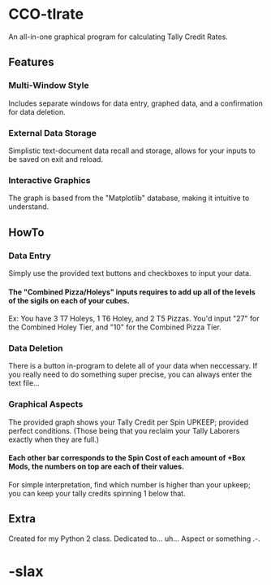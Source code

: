 # CCO-tlrate
An all-in-one graphical program for calculating Tally Credit Rates.
## Features
### Multi-Window Style
Includes separate windows for data entry, graphed data, and a confirmation for data deletion.

### External Data Storage
Simplistic text-document data recall and storage, allows for your inputs to be saved on exit and reload.

### Interactive Graphics
The graph is based from the "Matplotlib" database, making it intuitive to understand.

## HowTo

### Data Entry
Simply use the provided text buttons and checkboxes to input your data.
#### The "Combined Pizza/Holeys" inputs requires to add up all of the levels of the sigils on each of your cubes.
Ex: You have 3 T7 Holeys, 1 T6 Holey, and 2 T5 Pizzas. You'd input "27" for the Combined Holey Tier, and "10" for the Combined Pizza Tier.

### Data Deletion
There is a button in-program to delete all of your data when neccessary.
If you really need to do something super precise, you can always enter the text file...

### Graphical Aspects
The provided graph shows your Tally Credit per Spin UPKEEP; provided perfect conditions.
(Those being that you reclaim your Tally Laborers exactly when they are full.)
#### Each other bar corresponds to the Spin Cost of each amount of +Box Mods, the numbers on top are each of their values.
For simple interpretation, find which number is higher than your upkeep; you can keep your tally credits spinning 1 below that.

## Extra
Created for my Python 2 class.
Dedicated to... uh... Aspect or something .-.

# -slax
